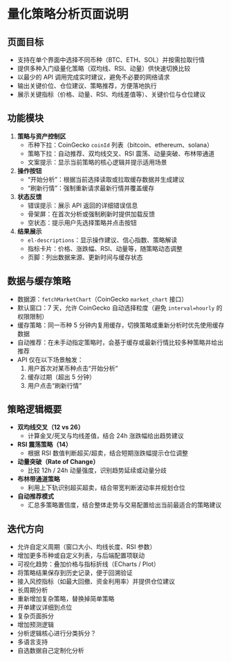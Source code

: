 # 量化策略分析页面说明

## 页面目标
- 支持在单个界面中选择不同币种（BTC、ETH、SOL）并按需拉取行情
- 提供多种入门级量化策略（双均线、RSI、动量）供快速切换比较
- 以最少的 API 调用完成实时建议，避免不必要的网络请求
- 输出关键价位、仓位建议、策略推荐，方便落地执行
- 展示关键指标（价格、动量、RSI、均线差值等）、关键价位与仓位建议

## 功能模块
1. **策略与资产控制区**
   - 币种下拉：CoinGecko `coinId` 列表（bitcoin、ethereum、solana）
   - 策略下拉：自动推荐、双均线交叉、RSI 震荡、动量突破、布林带通道
   - 文案提示：显示当前策略的核心逻辑并提示适用场景
2. **操作按钮**
   - “开始分析”：根据当前选择读取或拉取缓存数据并生成建议
   - “刷新行情”：强制重新请求最新行情并覆盖缓存
3. **状态反馈**
   - 错误提示：展示 API 返回的详细错误信息
   - 骨架屏：在首次分析或强制刷新时提供加载反馈
   - 空状态：提示用户先选择策略并点击按钮
4. **结果展示**
   - `el-descriptions`：显示操作建议、信心指数、策略解读
   - 指标卡片：价格、涨跌幅、RSI、动量等，随策略动态调整
   - 页脚：列出数据来源、更新时间与缓存状态

## 数据与缓存策略
- 数据源：`fetchMarketChart`（CoinGecko `market_chart` 接口）
- 默认窗口：7 天，允许 CoinGecko 自动选择粒度（避免 `interval=hourly` 的权限限制）
- 缓存策略：同一币种 5 分钟内复用缓存，切换策略或重新分析时优先使用缓存数据
- 自动推荐：在未手动指定策略时，会基于缓存或最新行情比较多种策略并给出推荐
- API 仅在以下场景触发：
  1. 用户首次对某币种点击“开始分析”
  2. 缓存过期（超出 5 分钟）
  3. 用户点击“刷新行情”

## 策略逻辑概要
- **双均线交叉（12 vs 26）**
  - 计算金叉/死叉与均线差值，结合 24h 涨跌幅给出趋势建议
- **RSI 震荡策略（14）**
  - 根据 RSI 数值判断超买/超卖，结合短期涨跌幅提示仓位调整
- **动量突破（Rate of Change）**
  - 比较 12h / 24h 动量强度，识别趋势延续或动量分歧
- **布林带通道策略**
  - 利用上下轨识别超买超卖，结合带宽判断波动率并规划仓位
- **自动推荐模式**
  - 汇总多策略置信度，结合整体走势与交易配置给出当前最适合的策略建议

## 迭代方向
- 允许自定义周期（窗口大小、均线长度、RSI 参数）
- 增加更多币种或自定义列表，与后端配置项联动
- 可视化趋势：叠加价格与指标折线（ECharts / Plot）
- 将策略结果保存到历史记录，便于回溯验证
- 接入风控指标（如最大回撤、资金利用率）并提供仓位建议
- 长周期分析
- 重新增加复杂策略，替换掉简单策略
- 开单建议详细到点位
- 复杂页面拆分
- 增加预测逻辑
- 分析逻辑核心进行分类拆分？
- 多语言支持
- 自选数据自己定制化分析
